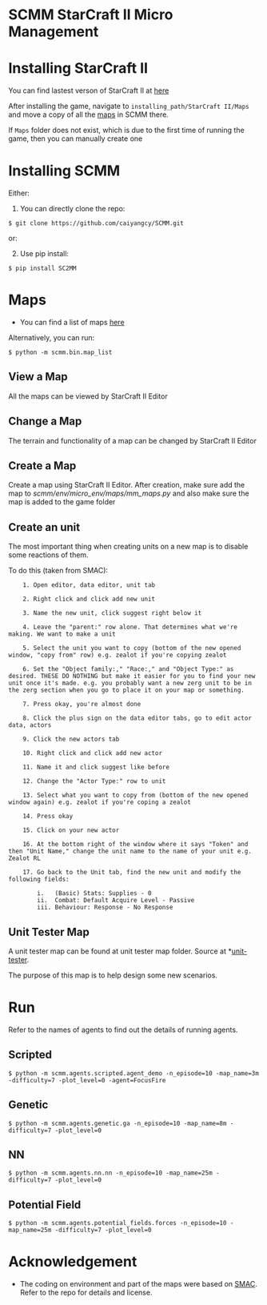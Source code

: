 # SCMM StarCraft II Micro Management

# Installing StarCraft II
You can find lastest verson of StarCraft II at [here](https://starcraft2.com/en-us/)

After installing the game, navigate to `installing_path/StarCraft II/Maps` and move a copy of all the [maps](https://github.com/caiyangcy/SCMM/tree/master/maps) in SCMM there.

If `Maps` folder does not exist, which is due to the first time of running the game, then you can manually create one

# Installing SCMM

Either:

1. You can directly clone the repo:

```shell
$ git clone https://github.com/caiyangcy/SCMM.git
```
or:

2. Use pip install:

```shell
$ pip install SC2MM
```

# Maps
* You can find a list of maps [here](https://github.com/caiyangcy/SC2DC/blob/master/docs/map_info.md)

Alternatively, you can run:

```shell
$ python -m scmm.bin.map_list
```

## View a Map

All the maps can be viewed by StarCraft II Editor

## Change a Map

The terrain and functionality of a map can be changed by StarCraft II Editor

## Create a Map

Create a map using StarCraft II Editor. After creation, make sure add the map to *scmm/env/micro_env/maps/mm_maps.py* and also make sure the map is added to the game folder

## Create an unit

The most important thing when creating units on a new map is to disable some reactions of them. 

To do this (taken from SMAC):

        1. Open editor, data editor, unit tab
        
        2. Right click and click add new unit
        
        3. Name the new unit, click suggest right below it
        
        4. Leave the "parent:" row alone. That determines what we're making. We want to make a unit
        
        5. Select the unit you want to copy (bottom of the new opened window, "copy from" row) e.g. zealot if you're copying zealot
        
        6. Set the "Object family:," "Race:," and "Object Type:" as desired. THESE DO NOTHING but make it easier for you to find your new unit once it's made. e.g. you probably want a new zerg unit to be in the zerg section when you go to place it on your map or something.
        
        7. Press okay, you're almost done
        
        8. Click the plus sign on the data editor tabs, go to edit actor data, actors
        
        9. Click the new actors tab
        
        10. Right click and click add new actor
        
        11. Name it and click suggest like before
        
        12. Change the "Actor Type:" row to unit
        
        13. Select what you want to copy from (bottom of the new opened window again) e.g. zealot if you're coping a zealot
        
        14. Press okay
        
        15. Click on your new actor
        
        16. At the bottom right of the window where it says "Token" and then "Unit Name," change the unit name to the name of your unit e.g. Zealot RL
        
        17. Go back to the Unit tab, find the new unit and modify the following fields:
        
            i.   (Basic) Stats: Supplies - 0
            ii.  Combat: Default Acquire Level - Passive
            iii. Behaviour: Response - No Response


## Unit Tester Map

A unit tester map can be found at unit tester map folder. Source at *[unit-tester](https://www.sc2mapster.com/projects/unit-tester).

The purpose of this map is to help design some new scenarios. 


# Run

Refer to the names of agents to find out the details of running agents.

## Scripted

```shell
$ python -m scmm.agents.scripted.agent_demo -n_episode=10 -map_name=3m -difficulty=7 -plot_level=0 -agent=FocusFire
```
    
## Genetic
    
```shell
$ python -m scmm.agents.genetic.ga -n_episode=10 -map_name=8m -difficulty=7 -plot_level=0 
```
    
## NN

```shell
$ python -m scmm.agents.nn.nn -n_episode=10 -map_name=25m -difficulty=7 -plot_level=0 
```    

## Potential Field
```shell
$ python -m scmm.agents.potential_fields.forces -n_episode=10 -map_name=25m -difficulty=7 -plot_level=0 
```

# Acknowledgement
* The coding on environment and part of the maps were based on [SMAC](https://github.com/oxwhirl/smac). Refer to the repo for details and license.
